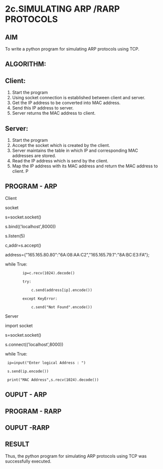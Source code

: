 # 2c.SIMULATING ARP /RARP PROTOCOLS
## AIM
To write a python program for simulating ARP protocols using TCP.
## ALGORITHM:
## Client:
1. Start the program
2. Using socket connection is established between client and server.
3. Get the IP address to be converted into MAC address.
4. Send this IP address to server.
5. Server returns the MAC address to client.
## Server:
1. Start the program
2. Accept the socket which is created by the client.
3. Server maintains the table in which IP and corresponding MAC addresses are
stored.
4. Read the IP address which is send by the client.
5. Map the IP address with its MAC address and return the MAC address to client.
P
## PROGRAM - ARP

Client

socket 

s=socket.socket() 

s.bind(('localhost',8000)) 

s.listen(5) 

c,addr=s.accept() 

address={"165.165.80.80":"6A:08:AA:C2","165.165.79.1":"8A:BC:E3:FA"};

while True:

            ip=c.recv(1024).decode() 
            
            try: 
            
                c.send(address[ip].encode()) 
                
            except KeyError: 
            
                c.send("Not Found".encode())
Server

import socket 

s=socket.socket() 

s.connect(('localhost',8000)) 

while True: 

     ip=input("Enter logical Address : ") 
     
     s.send(ip.encode()) 
     
     print("MAC Address",s.recv(1024).decode()) 
     
## OUPUT - ARP
## PROGRAM - RARP
## OUPUT -RARP
## RESULT
Thus, the python program for simulating ARP protocols using TCP was successfully 
executed.
